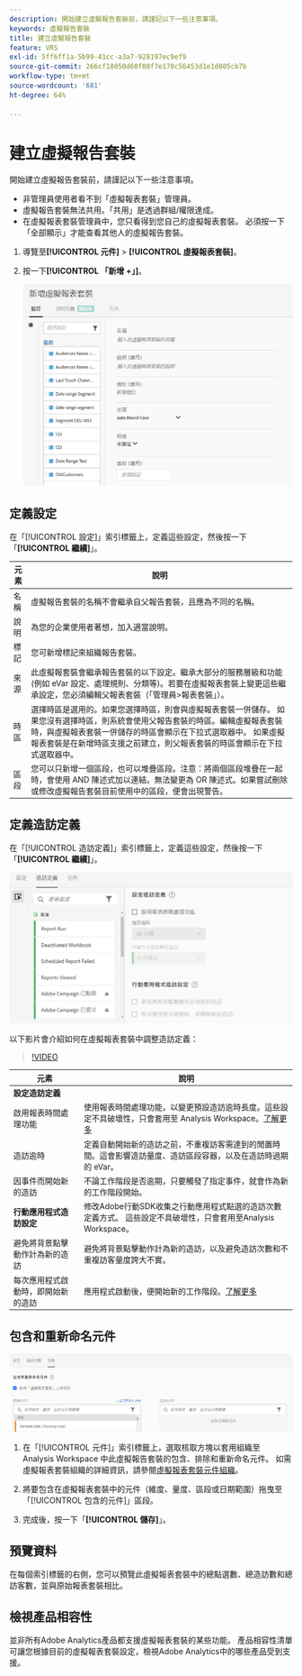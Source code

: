 ```yaml
---
description: 開始建立虛擬報告套裝前，請謹記以下一些注意事項。
keywords: 虛擬報告套裝
title: 建立虛擬報告套裝
feature: VRS
exl-id: 5ff6ff1a-5b99-41cc-a3a7-928197ec9ef9
source-git-commit: 266cf18050d60f08f7e170c56453d1e1d805cb7b
workflow-type: tm+mt
source-wordcount: '681'
ht-degree: 64%

---
```


# 建立虛擬報告套裝

開始建立虛擬報告套裝前，請謹記以下一些注意事項。

* 非管理員使用者看不到「虛擬報表套裝」管理員。
* 虛擬報告套裝無法共用。「共用」是透過群組/權限達成。
* 在虛擬報表套裝管理員中，您只看得到您自己的虛擬報表套裝。 必須按一下「全部顯示」才能查看其他人的虛擬報告套裝。

1. 導覽至&#x200B;**[!UICONTROL 元件]** > **[!UICONTROL 虛擬報表套裝]**。
1. 按一下&#x200B;**[!UICONTROL 「新增 +」]**。

   ![](assets/new_vrs.png)

## 定義設定

在「[!UICONTROL 設定]」索引標籤上，定義這些設定，然後按一下「**[!UICONTROL 繼續]**」。

| 元素 | 說明 |
| --- |--- |
| 名稱 | 虛擬報告套裝的名稱不會繼承自父報告套裝，且應為不同的名稱。 |
| 說明 | 為您的企業使用者著想，加入適當說明。 |
| 標記 | 您可新增標記來組織報告套裝。 |
| 來源 | 此虛擬報套裝會繼承報告套裝的以下設定。繼承大部分的服務層級和功能 (例如 eVar 設定、處理規則、分類等)。若要在虛擬報表套裝上變更這些繼承設定，您必須編輯父報表套裝（「管理員>報表套裝」）。 |
| 時區 | 選擇時區是選用的。如果您選擇時區，則會與虛擬報表套裝一併儲存。 如果您沒有選擇時區，則系統會使用父報告套裝的時區。編輯虛擬報表套裝時，與虛擬報表套裝一併儲存的時區會顯示在下拉式選取器中。 如果虛擬報表套裝是在新增時區支援之前建立，則父報表套裝的時區會顯示在下拉式選取器中。 |
| 區段 | 您可以只新增一個區段，也可以堆疊區段。注意：將兩個區段堆疊在一起時，會使用 AND 陳述式加以連結。無法變更為 OR 陳述式。如果嘗試刪除或修改虛擬報告套裝目前使用中的區段，便會出現警告。 |

## 定義造訪定義

在「[!UICONTROL 造訪定義]」索引標籤上，定義這些設定，然後按一下「**[!UICONTROL 繼續]**」。

![](assets/visit-definition.png)

以下影片會介紹如何在虛擬報表套裝中調整造訪定義：

>[!VIDEO](https://video.tv.adobe.com/v/23545/?quality=12)

| 元素 | 說明 |
| --- |--- |
| **設定造訪定義** |  |
| 啟用報表時間處理功能 | 使用報表時間處理功能，以變更預設造訪逾時長度。這些設定不具破壞性，只會套用至 Analysis Workspace。[了解更多](/help/components/vrs/vrs-report-time-processing.md) |
| 造訪逾時 | 定義自動開始新的造訪之前，不重複訪客需達到的閒置時間。這會影響造訪量度、造訪區段容器，以及在造訪時過期的 eVar。 |
| 因事件而開始新的造訪 | 不論工作階段是否逾期，只要觸發了指定事件，就會作為新的工作階段開始。 |
| **行動應用程式造訪設定** | 修改Adobe行動SDK收集之行動應用程式點選的造訪次數定義方式。 這些設定不具破壞性，只會套用至Analysis Workspace。 |
| 避免將背景點擊動作計為新的造訪 | 避免將背景點擊動作計為新的造訪，以及避免造訪次數和不重複訪客量度誇大不實。 |
| 每次應用程式啟動時，即開始新的造訪 | 應用程式啟動後，便開始新的工作階段。[了解更多](/help/components/vrs/vrs-mobile-visit-processing.md) |

## 包含和重新命名元件

![](assets/components.png)

1. 在「[!UICONTROL 元件]」索引標籤上，選取核取方塊以套用組織至 Analysis Workspace 中此虛擬報告套裝的包含、排除和重新命名元件。
如需虛擬報表套裝組織的詳細資訊，請參閱[虛擬報表套裝元件組織](https://experienceleague.adobe.com/docs/analytics/components/virtual-report-suites/vrs-components.html#virtual-report-suites)。

1. 將要包含在虛擬報表套裝中的元件（維度、量度、區段或日期範圍）拖曳至「[!UICONTROL 包含的元件]」區段。

1. 完成後，按一下「**[!UICONTROL 儲存]**」。

## 預覽資料

在每個索引標籤的右側，您可以預覽此虛擬報表套裝中的總點選數、總造訪數和總訪客數，並與原始報表套裝相比。

## 檢視產品相容性

並非所有Adobe Analytics產品都支援虛擬報表套裝的某些功能。 產品相容性清單可讓您根據目前的虛擬報表套裝設定，檢視Adobe Analytics中的哪些產品受到支援。
